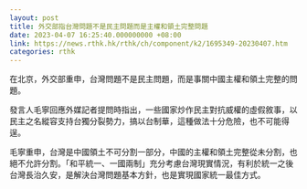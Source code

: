 ```yaml
---
layout: post
title: 外交部指台灣問題不是民主問題而是主權和領土完整問題
date: 2023-04-07 16:25:40.000000000 +08:00
link: https://news.rthk.hk/rthk/ch/component/k2/1695349-20230407.htm
categories: rthk
---
```


在北京，外交部重申，台灣問題不是民主問題，而是事關中國主權和領土完整的問題。

發言人毛寧回應外媒記者提問時指出，一些國家炒作民主對抗威權的虛假敘事，以民主之名縱容支持台獨分裂勢力，搞以台制華，這種做法十分危險，也不可能得逞。

毛寧重申，台灣是中國領土不可分割一部分，中國的主權和領土完整從未分割，也絕不允許分割。「和平統一、一國兩制」充分考慮台灣現實情況，有利於統一之後台灣長治久安，是解決台灣問題基本方針，也是實現國家統一最佳方式。
